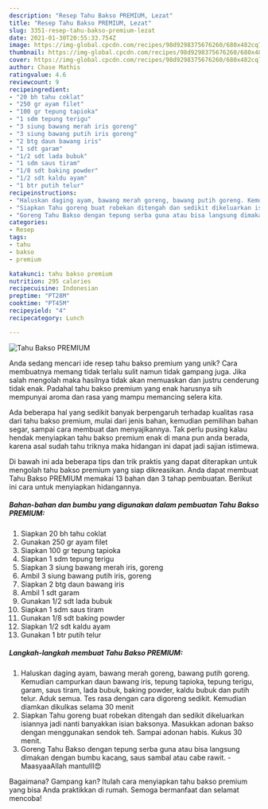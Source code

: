 ```yaml
---
description: "Resep Tahu Bakso PREMIUM, Lezat"
title: "Resep Tahu Bakso PREMIUM, Lezat"
slug: 3351-resep-tahu-bakso-premium-lezat
date: 2021-01-30T20:55:33.754Z
image: https://img-global.cpcdn.com/recipes/98d9298375676260/680x482cq70/tahu-bakso-premium-foto-resep-utama.jpg
thumbnail: https://img-global.cpcdn.com/recipes/98d9298375676260/680x482cq70/tahu-bakso-premium-foto-resep-utama.jpg
cover: https://img-global.cpcdn.com/recipes/98d9298375676260/680x482cq70/tahu-bakso-premium-foto-resep-utama.jpg
author: Chase Mathis
ratingvalue: 4.6
reviewcount: 9
recipeingredient:
- "20 bh tahu coklat"
- "250 gr ayam filet"
- "100 gr tepung tapioka"
- "1 sdm tepung terigu"
- "3 siung bawang merah iris goreng"
- "3 siung bawang putih iris goreng"
- "2 btg daun bawang iris"
- "1 sdt garam"
- "1/2 sdt lada bubuk"
- "1 sdm saus tiram"
- "1/8 sdt baking powder"
- "1/2 sdt kaldu ayam"
- "1 btr putih telur"
recipeinstructions:
- "Haluskan daging ayam, bawang merah goreng, bawang putih goreng. Kemudian campurkan daun bawang iris, tepung tapioka, tepung terigu, garam, saus tiram, lada bubuk, baking powder, kaldu bubuk dan putih telur. Aduk semua. Tes rasa dengan cara digoreng sedikit. Kemudian diamkan dikulkas selama 30 menit"
- "Siapkan Tahu goreng buat robekan ditengah dan sedikit dikeluarkan isiannya jadi nanti banyakkan isian baksonya. Masukkan adonan bakso dengan menggunakan sendok teh. Sampai adonan habis. Kukus 30 menit."
- "Goreng Tahu Bakso dengan tepung serba guna atau bisa langsung dimakan dengan bumbu kacang, saus sambal atau cabe rawit. MaasyaaAllah mantulll😍"
categories:
- Resep
tags:
- tahu
- bakso
- premium

katakunci: tahu bakso premium 
nutrition: 295 calories
recipecuisine: Indonesian
preptime: "PT28M"
cooktime: "PT45M"
recipeyield: "4"
recipecategory: Lunch

---
```



![Tahu Bakso PREMIUM](https://img-global.cpcdn.com/recipes/98d9298375676260/680x482cq70/tahu-bakso-premium-foto-resep-utama.jpg)

Anda sedang mencari ide resep tahu bakso premium yang unik? Cara membuatnya memang tidak terlalu sulit namun tidak gampang juga. Jika salah mengolah maka hasilnya tidak akan memuaskan dan justru cenderung tidak enak. Padahal tahu bakso premium yang enak harusnya sih mempunyai aroma dan rasa yang mampu memancing selera kita.

Ada beberapa hal yang sedikit banyak berpengaruh terhadap kualitas rasa dari tahu bakso premium, mulai dari jenis bahan, kemudian pemilihan bahan segar, sampai cara membuat dan menyajikannya. Tak perlu pusing kalau hendak menyiapkan tahu bakso premium enak di mana pun anda berada, karena asal sudah tahu triknya maka hidangan ini dapat jadi sajian istimewa.




Di bawah ini ada beberapa tips dan trik praktis yang dapat diterapkan untuk mengolah tahu bakso premium yang siap dikreasikan. Anda dapat membuat Tahu Bakso PREMIUM memakai 13 bahan dan 3 tahap pembuatan. Berikut ini cara untuk menyiapkan hidangannya.

<!--inarticleads1-->

##### Bahan-bahan dan bumbu yang digunakan dalam pembuatan Tahu Bakso PREMIUM:

1. Siapkan 20 bh tahu coklat
1. Gunakan 250 gr ayam filet
1. Siapkan 100 gr tepung tapioka
1. Siapkan 1 sdm tepung terigu
1. Siapkan 3 siung bawang merah iris, goreng
1. Ambil 3 siung bawang putih iris, goreng
1. Siapkan 2 btg daun bawang iris
1. Ambil 1 sdt garam
1. Gunakan 1/2 sdt lada bubuk
1. Siapkan 1 sdm saus tiram
1. Gunakan 1/8 sdt baking powder
1. Siapkan 1/2 sdt kaldu ayam
1. Gunakan 1 btr putih telur




<!--inarticleads2-->

##### Langkah-langkah membuat Tahu Bakso PREMIUM:

1. Haluskan daging ayam, bawang merah goreng, bawang putih goreng. Kemudian campurkan daun bawang iris, tepung tapioka, tepung terigu, garam, saus tiram, lada bubuk, baking powder, kaldu bubuk dan putih telur. Aduk semua. Tes rasa dengan cara digoreng sedikit. Kemudian diamkan dikulkas selama 30 menit
1. Siapkan Tahu goreng buat robekan ditengah dan sedikit dikeluarkan isiannya jadi nanti banyakkan isian baksonya. Masukkan adonan bakso dengan menggunakan sendok teh. Sampai adonan habis. Kukus 30 menit.
1. Goreng Tahu Bakso dengan tepung serba guna atau bisa langsung dimakan dengan bumbu kacang, saus sambal atau cabe rawit. - MaasyaaAllah mantulll😍




Bagaimana? Gampang kan? Itulah cara menyiapkan tahu bakso premium yang bisa Anda praktikkan di rumah. Semoga bermanfaat dan selamat mencoba!
